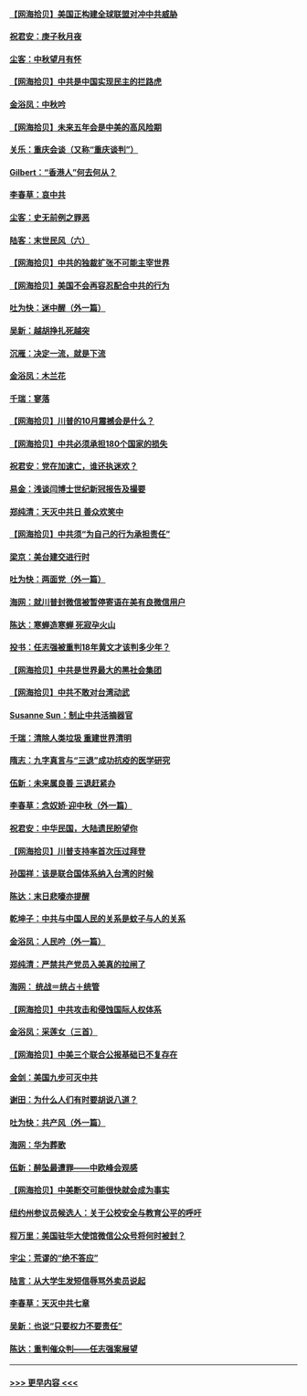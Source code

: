 #### [【网海拾贝】美国正构建全球联盟对冲中共威胁](../pages/nsc993/n12446580.md?t=10021702) 
#### [祝君安：庚子秋月夜](../pages/nsc993/n12445870.md?t=10021702) 
#### [尘客：中秋望月有怀](../pages/nsc993/n12444632.md?t=10021702) 
#### [【网海拾贝】中共是中国实现民主的拦路虎](../pages/nsc993/n12443573.md?t=10021702) 
#### [金浴凤：中秋吟](../pages/nsc993/n12441773.md?t=10021702) 
#### [【网海拾贝】未来五年会是中美的高风险期](../pages/nsc993/n12440760.md?t=10021702) 
#### [关乐：重庆会谈（又称“重庆谈判”）](../pages/nsc993/n12437525.md?t=10021702) 
#### [Gilbert：“香港人”何去何从？](../pages/nsc993/n12435894.md?t=10021702) 
#### [李春草：哀中共](../pages/nsc993/n12435874.md?t=10021702) 
#### [尘客：史无前例之罪恶](../pages/nsc993/n12435762.md?t=10021702) 
#### [陆客：末世民风（六）](../pages/nsc993/n12435354.md?t=10021702) 
#### [【网海拾贝】中共的独裁扩张不可能主宰世界](../pages/nsc993/n12435151.md?t=10021702) 
#### [【网海拾贝】美国不会再容忍配合中共的行为](../pages/nsc993/n12433808.md?t=10021702) 
#### [吐为快：迷中醒（外一篇）](../pages/nsc993/n12433585.md?t=10021702) 
#### [吴新：越胡挣扎死越突](../pages/nsc993/n12433562.md?t=10021702) 
#### [沉雁：决定一流，就是下流](../pages/nsc993/n12432128.md?t=10021702) 
#### [金浴凤：木兰花](../pages/nsc993/n12432124.md?t=10021702) 
#### [千瑞：寥落](../pages/nsc993/n12432071.md?t=10021702) 
#### [【网海拾贝】川普的10月震撼会是什么？](../pages/nsc993/n12431624.md?t=10021702) 
#### [【网海拾贝】中共必须承担180个国家的损失](../pages/nsc993/n12428893.md?t=10021702) 
#### [祝君安：党在加速亡，谁还执迷欢？](../pages/nsc993/n12428652.md?t=10021702) 
#### [易金：浅谈闫博士世纪新冠报告及撮要](../pages/nsc993/n12426822.md?t=10021702) 
#### [郑纯清：天灭中共日 善众欢笑中](../pages/nsc993/n12426784.md?t=10021702) 
#### [【网海拾贝】中共须“为自己的行为承担责任”](../pages/nsc993/n12426067.md?t=10021702) 
#### [梁京：美台建交进行时](../pages/nsc993/n12424066.md?t=10021702) 
#### [吐为快：两面党（外一篇）](../pages/nsc993/n12424043.md?t=10021702) 
#### [海网：就川普封微信被暂停寄语在美有良微信用户](../pages/nsc993/n12424021.md?t=10021702) 
#### [陈达：寒蝉造寒蝉 死寂孕火山](../pages/nsc993/n12423958.md?t=10021702) 
#### [投书：任志强被重判18年黄文才该判多少年？](../pages/nsc993/n12423672.md?t=10021702) 
#### [【网海拾贝】中共是世界最大的黑社会集团](../pages/nsc993/n12423543.md?t=10021702) 
#### [【网海拾贝】中共不敢对台湾动武](../pages/nsc993/n12421418.md?t=10021702) 
#### [Susanne Sun：制止中共活摘器官](../pages/nsc993/n12419654.md?t=10021702) 
#### [千瑞：清除人类垃圾 重建世界清明](../pages/nsc993/n12419414.md?t=10021702) 
#### [隋志：九字真言与“三退”成功抗疫的医学研究](../pages/nsc993/n12419248.md?t=10021702) 
#### [伍新：未来属良善 三退赶紧办](../pages/nsc993/n12418496.md?t=10021702) 
#### [李春草：念奴娇·迎中秋（外一篇）](../pages/nsc993/n12418465.md?t=10021702) 
#### [祝君安：中华民国，大陆遗民盼望你](../pages/nsc993/n12418089.md?t=10021702) 
#### [【网海拾贝】川普支持率首次压过拜登](../pages/nsc993/n12418050.md?t=10021702) 
#### [孙国祥：该是联合国体系纳入台湾的时候](../pages/nsc993/n12417369.md?t=10021702) 
#### [陈达：末日悲嚎亦提醒](../pages/nsc993/n12416736.md?t=10021702) 
#### [乾坤子：中共与中国人民的关系是蚊子与人的关系](../pages/nsc993/n12416632.md?t=10021702) 
#### [金浴凤：人民吟（外一篇）](../pages/nsc993/n12416567.md?t=10021702) 
#### [郑纯清：严禁共产党员入美真的拉闸了](../pages/nsc993/n12416550.md?t=10021702) 
#### [海网： 统战＝统占＋统管](../pages/nsc993/n12416404.md?t=10021702) 
#### [【网海拾贝】中共攻击和侵蚀国际人权体系](../pages/nsc993/n12416250.md?t=10021702) 
#### [金浴凤：采莲女（三首）](../pages/nsc993/n12415517.md?t=10021702) 
#### [【网海拾贝】中美三个联合公报基础已不复存在](../pages/nsc993/n12415054.md?t=10021702) 
#### [金剑：美国九步可灭中共](../pages/nsc993/n12413183.md?t=10021702) 
#### [谢田：为什么人们有时要胡说八道？](../pages/nsc993/n12411861.md?t=10021702) 
#### [吐为快：共产风（外一篇）](../pages/nsc993/n12411761.md?t=10021702) 
#### [海网：华为葬歌](../pages/nsc993/n12410381.md?t=10021702) 
#### [伍新：醉坠最遭罪——中欧峰会观感](../pages/nsc993/n12410364.md?t=10021702) 
#### [【网海拾贝】中美断交可能很快就会成为事实](../pages/nsc993/n12409495.md?t=10021702) 
#### [纽约州参议员候选人：关于公校安全与教育公平的呼吁](../pages/nsc993/n12409228.md?t=10021702) 
#### [程万里：美国驻华大使馆微信公众号将何时被封？](../pages/nsc993/n12407397.md?t=10021702) 
#### [宇尘：荒谬的“绝不答应”](../pages/nsc993/n12407360.md?t=10021702) 
#### [陆言：从大学生发短信辱骂外卖员说起](../pages/nsc993/n12407285.md?t=10021702) 
#### [李春草：天灭中共七章](../pages/nsc993/n12406988.md?t=10021702) 
#### [吴新：也说“只要权力不要责任”](../pages/nsc993/n12406966.md?t=10021702) 
#### [陈达：重判催众判——任志强案展望](../pages/nsc993/n12404540.md?t=10021702) 

----
#### [ >>> 更早内容 <<< ](../indexes/nsc993-earlier.md)
